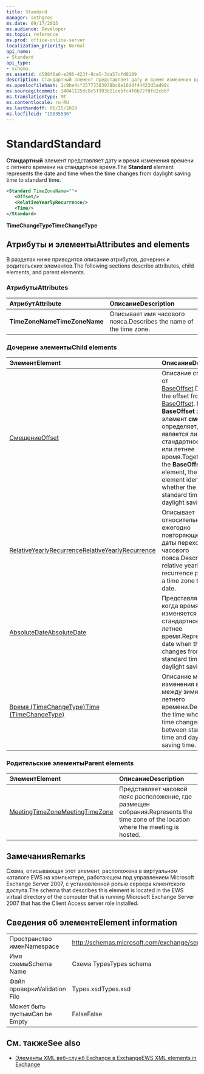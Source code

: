 ```yaml
---
title: Standard
manager: sethgros
ms.date: 09/17/2015
ms.audience: Developer
ms.topic: reference
ms.prod: office-online-server
localization_priority: Normal
api_name:
- Standard
api_type:
- schema
ms.assetid: d598f0a6-e296-423f-8ce5-3da57cfd8189
description: Стандартный элемент представляет дату и время изменения времени с летнего времени на стандартное время.
ms.openlocfilehash: 1c9be4cf35773583078bc8e16ddf44433d3ad98c
ms.sourcegitcommit: 34041125dc8c5f993b21cebfc4f8b72f0fd2cb6f
ms.translationtype: MT
ms.contentlocale: ru-RU
ms.lasthandoff: 06/25/2018
ms.locfileid: "19835536"
---
```

# <a name="standard"></a><span data-ttu-id="c319d-103">Standard</span><span class="sxs-lookup"><span data-stu-id="c319d-103">Standard</span></span>

<span data-ttu-id="c319d-104">**Стандартный** элемент представляет дату и время изменения времени с летнего времени на стандартное время.</span><span class="sxs-lookup"><span data-stu-id="c319d-104">The **Standard** element represents the date and time when the time changes from daylight saving time to standard time.</span></span> 
  
```xml
<Standard TimeZoneName="">
   <Offset/>
   <RelativeYearlyRecurrence/>
   <Time/>
</Standard>
```

 <span data-ttu-id="c319d-105">**TimeChangeType**</span><span class="sxs-lookup"><span data-stu-id="c319d-105">**TimeChangeType**</span></span>
## <a name="attributes-and-elements"></a><span data-ttu-id="c319d-106">Атрибуты и элементы</span><span class="sxs-lookup"><span data-stu-id="c319d-106">Attributes and elements</span></span>

<span data-ttu-id="c319d-107">В разделах ниже приводится описание атрибутов, дочерних и родительских элементов.</span><span class="sxs-lookup"><span data-stu-id="c319d-107">The following sections describe attributes, child elements, and parent elements.</span></span>
  
### <a name="attributes"></a><span data-ttu-id="c319d-108">Атрибуты</span><span class="sxs-lookup"><span data-stu-id="c319d-108">Attributes</span></span>

|<span data-ttu-id="c319d-109">**Атрибут**</span><span class="sxs-lookup"><span data-stu-id="c319d-109">**Attribute**</span></span>|<span data-ttu-id="c319d-110">**Описание**</span><span class="sxs-lookup"><span data-stu-id="c319d-110">**Description**</span></span>|
|:-----|:-----|
|<span data-ttu-id="c319d-111">**TimeZoneName**</span><span class="sxs-lookup"><span data-stu-id="c319d-111">**TimeZoneName**</span></span> <br/> |<span data-ttu-id="c319d-112">Описывает имя часового пояса.</span><span class="sxs-lookup"><span data-stu-id="c319d-112">Describes the name of the time zone.</span></span>  <br/> |
   
### <a name="child-elements"></a><span data-ttu-id="c319d-113">Дочерние элементы</span><span class="sxs-lookup"><span data-stu-id="c319d-113">Child elements</span></span>

|<span data-ttu-id="c319d-114">**Элемент**</span><span class="sxs-lookup"><span data-stu-id="c319d-114">**Element**</span></span>|<span data-ttu-id="c319d-115">**Описание**</span><span class="sxs-lookup"><span data-stu-id="c319d-115">**Description**</span></span>|
|:-----|:-----|
|[<span data-ttu-id="c319d-116">Смещение</span><span class="sxs-lookup"><span data-stu-id="c319d-116">Offset</span></span>](offset.md) <br/> |<span data-ttu-id="c319d-117">Описание смещения от [BaseOffset](baseoffset.md).</span><span class="sxs-lookup"><span data-stu-id="c319d-117">Describes the offset from the [BaseOffset](baseoffset.md).</span></span> <span data-ttu-id="c319d-118">Вместе с **BaseOffset** элемент элемент **смещение** определяет, является ли время стандартное время или летнее время.</span><span class="sxs-lookup"><span data-stu-id="c319d-118">Together with the **BaseOffset** element, the **Offset** element identifies whether the time is standard time or daylight saving time.</span></span>  <br/> |
|[<span data-ttu-id="c319d-119">RelativeYearlyRecurrence</span><span class="sxs-lookup"><span data-stu-id="c319d-119">RelativeYearlyRecurrence</span></span>](relativeyearlyrecurrence.md) <br/> |<span data-ttu-id="c319d-120">Описывает относительное ежегодно повторяющейся для даты перехода часового пояса.</span><span class="sxs-lookup"><span data-stu-id="c319d-120">Describes a relative yearly recurrence pattern for a time zone transition date.</span></span>  <br/> |
|[<span data-ttu-id="c319d-121">AbsoluteDate</span><span class="sxs-lookup"><span data-stu-id="c319d-121">AbsoluteDate</span></span>](absolutedate.md) <br/> |<span data-ttu-id="c319d-122">Представляет дату, когда время изменяется с стандартное или летнее время.</span><span class="sxs-lookup"><span data-stu-id="c319d-122">Represents the date when the time changes from standard time or daylight saving time.</span></span>  <br/> |
|[<span data-ttu-id="c319d-123">Время (TimeChangeType)</span><span class="sxs-lookup"><span data-stu-id="c319d-123">Time (TimeChangeType)</span></span>](time-timechangetype.md) <br/> |<span data-ttu-id="c319d-124">Описание момента изменения времени между зимнего и летнего времени.</span><span class="sxs-lookup"><span data-stu-id="c319d-124">Describes the time when the time changes between standard time and daylight saving time.</span></span>  <br/> |
   
### <a name="parent-elements"></a><span data-ttu-id="c319d-125">Родительские элементы</span><span class="sxs-lookup"><span data-stu-id="c319d-125">Parent elements</span></span>

|<span data-ttu-id="c319d-126">**Элемент**</span><span class="sxs-lookup"><span data-stu-id="c319d-126">**Element**</span></span>|<span data-ttu-id="c319d-127">**Описание**</span><span class="sxs-lookup"><span data-stu-id="c319d-127">**Description**</span></span>|
|:-----|:-----|
|[<span data-ttu-id="c319d-128">MeetingTimeZone</span><span class="sxs-lookup"><span data-stu-id="c319d-128">MeetingTimeZone</span></span>](meetingtimezone.md) <br/> |<span data-ttu-id="c319d-129">Представляет часовой пояс расположение, где размещен собрания.</span><span class="sxs-lookup"><span data-stu-id="c319d-129">Represents the time zone of the location where the meeting is hosted.</span></span>  <br/> |
   
## <a name="remarks"></a><span data-ttu-id="c319d-130">Замечания</span><span class="sxs-lookup"><span data-stu-id="c319d-130">Remarks</span></span>

<span data-ttu-id="c319d-131">Схема, описывающая этот элемент, расположена в виртуальном каталоге EWS на компьютере, работающем под управлением Microsoft Exchange Server 2007, с установленной ролью сервера клиентского доступа.</span><span class="sxs-lookup"><span data-stu-id="c319d-131">The schema that describes this element is located in the EWS virtual directory of the computer that is running Microsoft Exchange Server 2007 that has the Client Access server role installed.</span></span>
  
## <a name="element-information"></a><span data-ttu-id="c319d-132">Сведения об элементе</span><span class="sxs-lookup"><span data-stu-id="c319d-132">Element information</span></span>

|||
|:-----|:-----|
|<span data-ttu-id="c319d-133">Пространство имен</span><span class="sxs-lookup"><span data-stu-id="c319d-133">Namespace</span></span>  <br/> |http://schemas.microsoft.com/exchange/services/2006/types  <br/> |
|<span data-ttu-id="c319d-134">Имя схемы</span><span class="sxs-lookup"><span data-stu-id="c319d-134">Schema Name</span></span>  <br/> |<span data-ttu-id="c319d-135">Схема Types</span><span class="sxs-lookup"><span data-stu-id="c319d-135">Types schema</span></span>  <br/> |
|<span data-ttu-id="c319d-136">Файл проверки</span><span class="sxs-lookup"><span data-stu-id="c319d-136">Validation File</span></span>  <br/> |<span data-ttu-id="c319d-137">Types.xsd</span><span class="sxs-lookup"><span data-stu-id="c319d-137">Types.xsd</span></span>  <br/> |
|<span data-ttu-id="c319d-138">Может быть пустым</span><span class="sxs-lookup"><span data-stu-id="c319d-138">Can be Empty</span></span>  <br/> |<span data-ttu-id="c319d-139">False</span><span class="sxs-lookup"><span data-stu-id="c319d-139">False</span></span>  <br/> |
   
## <a name="see-also"></a><span data-ttu-id="c319d-140">См. также</span><span class="sxs-lookup"><span data-stu-id="c319d-140">See also</span></span>



- [<span data-ttu-id="c319d-141">Элементы XML веб-служб Exchange в Exchange</span><span class="sxs-lookup"><span data-stu-id="c319d-141">EWS XML elements in Exchange</span></span>](ews-xml-elements-in-exchange.md)

